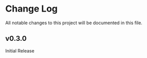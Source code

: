 # Change Log

All notable changes to this project will be documented in this file.

## v0.3.0

Initial Release
